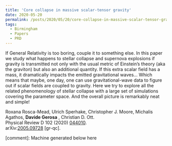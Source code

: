 ```yaml
---
title: 'Core collapse in massive scalar-tensor gravity'
date: 2020-05-20
permalink: /posts/2020/05/20/core-collapse-in-massive-scalar-tensor-gravity
tags:
  - Birmingham
  - Papers
  - PRD
---
```


If General Relativity is too boring, couple it to something else. In this paper we study what happens to stellar collapse and supernova explosions if gravity is transmitted not only with the usual metric of Einstein’s theory (aka the graviton) but also an additional quantity. If this extra scalar field has a mass, it dramatically impacts the emitted gravitational waves… Which means that maybe, one day, one can use gravitational-wave data to figure out if scalar fields are coupled to gravity. Here we try to explore all the related phenomenology of stellar collapse with a large set of simulations covering the parameter space. And the overall picture is remarkably neat and simple!

Roxana Rosca-Mead, Ulrich Sperhake, Christopher J. Moore, Michalis Agathos, **Davide Gerosa** , Christian D. Ott.  
Physical Review D 102 (2020) [044010](<https://journals.aps.org/prd/abstract/10.1103/PhysRevD.102.044010>).  
arXiv:[2005.09728](<https://arxiv.org/abs/2005.09728>) [gr-qc].

[comment]: Machine generated below here
